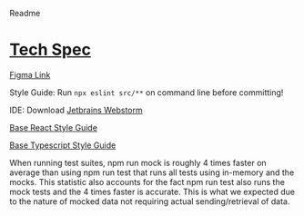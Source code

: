 Readme
# [Tech Spec](https://docs.google.com/document/d/1FO5PcL_R236KUmY901Lc4h92SAoSIxJIAkwF5WplnZo/edit?usp=sharing)
[Figma Link](https://www.figma.com/design/N8Q00w6TLsnGxO5LXaWV52/diaryPrototype?node-id=2-3&t=cDieDvGjqWhkkp8W-1)

Style Guide:
Run `npx eslint src/**` on command line before committing!

IDE: Download [Jetbrains Webstorm](https://www.jetbrains.com/webstorm/download/#section=mac)

[Base React Style Guide](https://airbnb.io/javascript/react/)

[Base Typescript Style Guide](https://google.github.io/styleguide/tsguide.html)

When running test suites, npm run mock is roughly 4 times faster on average than using npm run test that runs all tests using in-memory and the mocks. This statistic also accounts for the fact npm run test also runs the mock tests and the 4 times faster is accurate. This is what we expected due to the nature of mocked data not requiring actual sending/retrieval of data.

